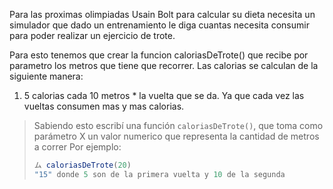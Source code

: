 Para las proximas olimpiadas Usain Bolt para calcular su dieta necesita un simulador que dado un entrenamiento le diga cuantas necesita consumir para poder realizar un ejercicio de trote.

Para esto tenemos que crear la funcion caloriasDeTrote() que recibe por parametro los metros que tiene que recorrer.
Las calorias se calculan de la siguiente manera:
1) 5 calorias cada 10 metros * la vuelta que se da. Ya que cada vez las vueltas consumen mas y mas calorias.

> Sabiendo esto escribí una función `caloriasDeTrote()`, que toma como parámetro X un valor numerico que representa la cantidad de metros a correr
Por ejemplo: 
> 
> ```javascript
> ム caloriasDeTrote(20)
> "15" donde 5 son de la primera vuelta y 10 de la segunda
> ```
